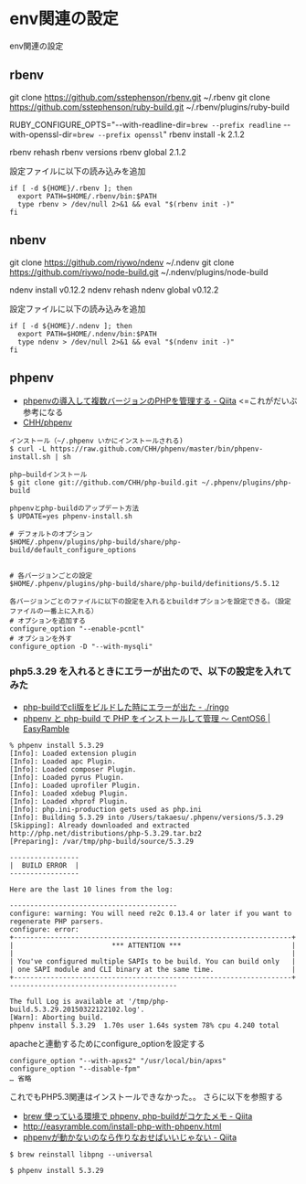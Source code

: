 env関連の設定
============
env関連の設定

rbenv
----------

git clone https://github.com/sstephenson/rbenv.git ~/.rbenv
git clone https://github.com/sstephenson/ruby-build.git ~/.rbenv/plugins/ruby-build

RUBY_CONFIGURE_OPTS="--with-readline-dir=`brew --prefix readline` --with-openssl-dir=`brew --prefix openssl`" rbenv install -k 2.1.2

rbenv rehash
rbenv versions
rbenv global 2.1.2

設定ファイルに以下の読み込みを追加

```
if [ -d ${HOME}/.rbenv ]; then
  export PATH=$HOME/.rbenv/bin:$PATH
  type rbenv > /dev/null 2>&1 && eval "$(rbenv init -)"
fi
```

nbenv
----------

git clone https://github.com/riywo/ndenv ~/.ndenv
git clone https://github.com/riywo/node-build.git ~/.ndenv/plugins/node-build

ndenv install v0.12.2
ndenv rehash
ndenv global v0.12.2

設定ファイルに以下の読み込みを追加
```
if [ -d ${HOME}/.ndenv ]; then
  export PATH=$HOME/.ndenv/bin:$PATH
  type ndenv > /dev/null 2>&1 && eval "$(ndenv init -)"
fi
```

phpenv
----------


- [phpenvの導入して複数バージョンのPHPを管理する - Qiita](http://qiita.com/uchiko/items/5f1843d3d848de619fdf) <=これがだいぶ参考になる
- [CHH/phpenv](https://github.com/CHH/phpenv)

```
インストール（~/.phpenv いかにインストールされる)
$ curl -L https://raw.github.com/CHH/phpenv/master/bin/phpenv-install.sh | sh

php−buildインストール
$ git clone git://github.com/CHH/php-build.git ~/.phpenv/plugins/php-build

phpenvとphp-buildのアップデート方法
$ UPDATE=yes phpenv-install.sh
```

```phpのbuildオプションは以下にある
# デフォルトのオプション
$HOME/.phpenv/plugins/php-build/share/php-build/default_configure_options


# 各バージョンごとの設定
$HOME/.phpenv/plugins/php-build/share/php-build/definitions/5.5.12

各バージョンごとのファイルに以下の設定を入れるとbuildオプションを設定できる。（設定ファイルの一番上に入れる）
# オプションを追加する
configure_option "--enable-pcntl"
# オプションを外す
configure_option -D "--with-mysqli"

```

### php5.3.29  を入れるときにエラーが出たので、以下の設定を入れてみた

- [php-buildでcli版をビルドした時にエラーが出た - ./ringo](http://ringogirl.hatenablog.jp/entry/2013/02/08/111329)
- [phpenv と php-build で PHP をインストールして管理 〜 CentOS6 | EasyRamble](http://easyramble.com/install-php-with-phpenv.html)

```
% phpenv install 5.3.29
[Info]: Loaded extension plugin
[Info]: Loaded apc Plugin.
[Info]: Loaded composer Plugin.
[Info]: Loaded pyrus Plugin.
[Info]: Loaded uprofiler Plugin.
[Info]: Loaded xdebug Plugin.
[Info]: Loaded xhprof Plugin.
[Info]: php.ini-production gets used as php.ini
[Info]: Building 5.3.29 into /Users/takaesu/.phpenv/versions/5.3.29
[Skipping]: Already downloaded and extracted http://php.net/distributions/php-5.3.29.tar.bz2
[Preparing]: /var/tmp/php-build/source/5.3.29

-----------------
|  BUILD ERROR  |
-----------------

Here are the last 10 lines from the log:

-----------------------------------------
configure: warning: You will need re2c 0.13.4 or later if you want to regenerate PHP parsers.
configure: error:
+--------------------------------------------------------------------+
|                        *** ATTENTION ***                           |
|                                                                    |
| You've configured multiple SAPIs to be build. You can build only   |
| one SAPI module and CLI binary at the same time.                   |
+--------------------------------------------------------------------+
-----------------------------------------

The full Log is available at '/tmp/php-build.5.3.29.20150322122102.log'.
[Warn]: Aborting build.
phpenv install 5.3.29  1.70s user 1.64s system 78% cpu 4.240 total
```

apacheと連動するためにconfigure_optionを設定する

```$HOME/.phpenv/plugins/php-build/share/php-build/definitions/5.3.29
configure_option "--with-apxs2" "/usr/local/bin/apxs"
configure_option "--disable-fpm"
… 省略
```

これでもPHP5.3関連はインストールできなかった。。
さらに以下を参照する

- [brew 使っている環境で phpenv, php-buildがコケたメモ - Qiita](http://qiita.com/hokutoasari/items/734dce029373ff92fdce)
- http://easyramble.com/install-php-with-phpenv.html
- [phpenvが動かないのなら作りなおせばいいじゃない - Qiita](http://qiita.com/laprasDrum/items/ac367608ddd77d27d432)

```libpngの問題なので--universalオプションでインストールし直す
$ brew reinstall libpng --universal
```

```
$ phpenv install 5.3.29
```
